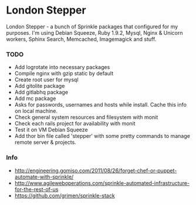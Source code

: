 # London Stepper

London Stepper - a bunch of Sprinkle packages that configured for my purposes. I'm using Debian Squeeze, Ruby 1.9.2, Mysql, Nginx & Unicorn workers, Sphinx Search, Memcached, Imagemagick and stuff.

### TODO

 * Add logrotate into necessary packages
 * Compile nginx with gzip static by default
 * Create root user for mysql
 * Add gitolite package
 * Add gitlabhq package
 * Add mc package
 * Asks for passwords, usernames and hosts while install. Cache this info on local machine.
 * Check general system resources and filesystem with monit
 * Check each rails project for availability with monit
 * Test it on VM Debian Squeeze
 * Add thor bin file called 'stepper' with some pretty commands to manage remote server & projects.

### Info
 
 * http://engineering.gomiso.com/2011/08/26/forget-chef-or-puppet-automate-with-sprinkle/
 * http://www.agileweboperations.com/sprinkle-automated-infrastructure-for-the-rest-of-us
 * https://github.com/grimen/sprinkle-stack
 

